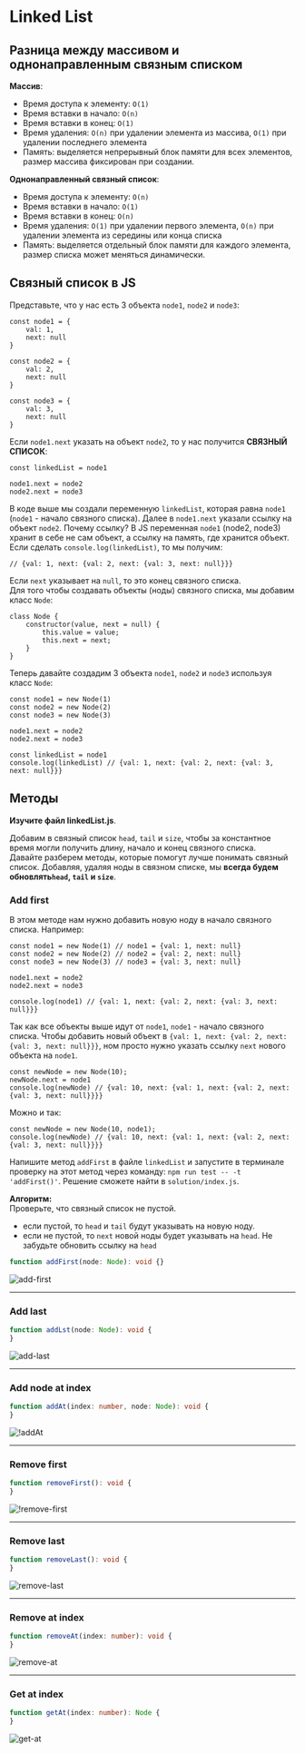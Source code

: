 # Linked List

## Разница между массивом и однонаправленным связным списком

**Массив**:

* Время доступа к элементу: `O(1)`
* Время вставки в начало: `O(n)`
* Время вставки в конец: `O(1)`
* Время удаления: `O(n)` при удалении элемента из массива, `O(1)` при удалении последнего элемента
* Память: выделяется непрерывный блок памяти для всех элементов, размер массива фиксирован при создании.

**Однонаправленный связный список**:

* Время доступа к элементу: `O(n)`
* Время вставки в начало: `O(1)`
* Время вставки в конец: `O(n)`
* Время удаления: `O(1)` при удалении первого элемента, `O(n)` при удалении элемента из середины или конца списка
* Память: выделяется отдельный блок памяти для каждого элемента, размер списка может меняться динамически.

## Связный список в JS
Представьте, что у нас есть 3 объекта `node1`, `node2` и `node3`:

```JS
const node1 = {
    val: 1,
    next: null
}

const node2 = {
    val: 2,
    next: null
}

const node3 = {
    val: 3,
    next: null
}

```

Если `node1.next` указать на объект `node2`, то у нас получится **СВЯЗНЫЙ СПИСОК**:

```JS
const linkedList = node1

node1.next = node2
node2.next = node3
```

В коде выше мы создали переменную `linkedList`, которая равна `node1` (`node1` - начало связного списка). Далее
в `node1.next` указали ссылку на объект `node2`. Почему ссылку? В JS переменная `node1` (node2, node3) хранит в себе не
сам объект, а ссылку на память, где хранится объект. Если сделать `console.log(linkedList)`, то мы получим:

```JS
// {val: 1, next: {val: 2, next: {val: 3, next: null}}}
```

Если `next` указывает на `null`, то это конец связного списка.   
Для того чтобы создавать объекты (ноды) связного списка, мы добавим класс `Node`:

```JS
class Node {
    constructor(value, next = null) {
        this.value = value;
        this.next = next;
    }
}
```

Теперь давайте создадим 3 объекта `node1`, `node2` и `node3` используя класс `Node`:

```JS
const node1 = new Node(1)
const node2 = new Node(2)
const node3 = new Node(3)

node1.next = node2
node2.next = node3

const linkedList = node1
console.log(linkedList) // {val: 1, next: {val: 2, next: {val: 3, next: null}}}
```

## Методы
**Изучите файл linkedList.js**.  

Добавим в связный список `head`, `tail` и `size`, чтобы за константное время могли получить длину, начало и конец связного списка.   
Давайте разберем методы, которые помогут лучше понимать связный список. Добавляя, удаляя ноды в связном списке, мы **всегда будем обновлять`head`, `tail` и `size`**.

### Add first
В этом методе нам нужно добавить новую ноду в начало связного списка. Например:
```JS
const node1 = new Node(1) // node1 = {val: 1, next: null}
const node2 = new Node(2) // node2 = {val: 2, next: null}
const node3 = new Node(3) // node3 = {val: 3, next: null}

node1.next = node2
node2.next = node3

console.log(node1) // {val: 1, next: {val: 2, next: {val: 3, next: null}}}
```

Так как все объекты выше идут от `node1`, `node1` - начало связного списка. Чтобы добавить новый объект в `{val: 1, next: {val: 2, next: {val: 3, next: null}}}`, ном просто нужно указать ссылку `next` нового объекта на `node1`.
```JS
const newNode = new Node(10);
newNode.next = node1
console.log(newNode) // {val: 10, next: {val: 1, next: {val: 2, next: {val: 3, next: null}}}}
```

Можно и так:
```JS
const newNode = new Node(10, node1);
console.log(newNode) // {val: 10, next: {val: 1, next: {val: 2, next: {val: 3, next: null}}}}
```

Напишите метод `addFirst` в файле `linkedList` и запустите в терминале проверку на этот метод через команду:
`npm run test -- -t 'addFirst()'`. Решение сможете найти в `solution/index.js`.

**Алгоритм:**   
Проверьте, что связный список не пустой.
  * если пустой, то `head` и `tail` будут указывать на новую ноду.
  * если не пустой, то `next` новой ноды будет указывать на `head`. Не забудьте обновить ссылку на `head`

```Typescript
function addFirst(node: Node): void {}
```

![add-first](animation/add-first.gif)
___

### Add last

```Typescript
function addLst(node: Node): void {
}
```

![add-last](animation/add-last.gif)
___

### Add node at index

```Typescript
function addAt(index: number, node: Node): void {
}
```

![!addAt](animation/addAt.gif)
___

### Remove first

```Typescript
function removeFirst(): void {
}
```

![!remove-first](animation/remove-first.gif)
___

### Remove last

```Typescript
function removeLast(): void {
}
```

![remove-last](animation/remove-last.gif)
___

### Remove at index

```Typescript
function removeAt(index: number): void {
}
```

![remove-at](animation/remove-at.gif)
___

### Get at index

```Typescript
function getAt(index: number): Node {
}
```

![get-at](animation/get-at.gif)
